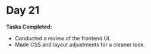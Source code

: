 # Day 21

**Tasks Completed:**
- Conducted a review of the frontend UI.
- Made CSS and layout adjustments for a cleaner look.
